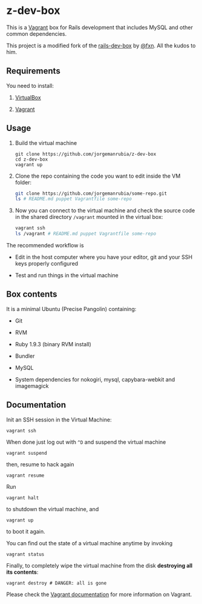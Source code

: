 # z-dev-box

This is a [Vagrant](http://www.vagrantup.com/) box for Rails development that includes MySQL and other common dependencies.

This project is a modified fork of the [rails-dev-box](https://github.com/rails/rails-dev-box) by [@fxn](https://github.com/fxn). All the kudos to him.

## Requirements

You need to install:

1. [VirtualBox](https://www.virtualbox.org)

2. [Vagrant](http://vagrantup.com)

## Usage

1. Build the virtual machine

    ```
    git clone https://github.com/jorgemanrubia/z-dev-box
    cd z-dev-box
    vagrant up
    ```

2. Clone the repo containing the code you want to edit inside the VM folder:

    ```bash
    git clone https://github.com/jorgemanrubia/some-repo.git
    ls # README.md puppet Vagrantfile some-repo
    ```

3. Now you can connect to the virtual machine and check the source code in the shared directory `/vagrant` mounted in the virtual box:

    ```bash
    vagrant ssh 
    ls /vagrant # README.md puppet Vagrantfile some-repo
    ```

The recommended workflow is

* Edit in the host computer where you have your editor, git and your SSH keys properly configured

* Test and run things in the virtual machine

## Box contents

It is a minimal Ubuntu (Precise Pangolin) containing:

* Git

* RVM

* Ruby 1.9.3 (binary RVM install)

* Bundler

* MySQL

* System dependencies for nokogiri, mysql, capybara-webkit and imagemagick

## Documentation

Init an SSH session in the Virtual Machine:

    vagrant ssh

When done just log out with `^D` and suspend the virtual machine

    vagrant suspend

then, resume to hack again

    vagrant resume

Run

    vagrant halt

to shutdown the virtual machine, and

    vagrant up

to boot it again.

You can find out the state of a virtual machine anytime by invoking

    vagrant status

Finally, to completely wipe the virtual machine from the disk **destroying all its contents**:

    vagrant destroy # DANGER: all is gone

Please check the [Vagrant documentation](http://vagrantup.com/v1/docs/index.html) for more information on Vagrant.
